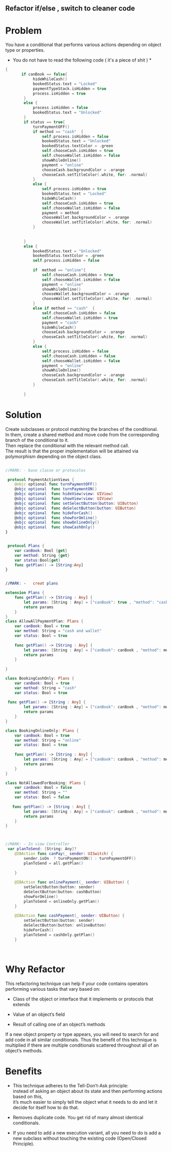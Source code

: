 ## Refactor if/else  , switch to cleaner code


# Problem
You have a conditional that performs various actions depending on object type or properties.

* You do not have to read the following code ( it's a piece of shit ) *
```swift
{   
       if canBook == false{
            hideWhileCash()
            bookedStatus.text = "Locked"
            paymentTypeStack.isHidden = true
            process.isHidden = true
        }
        else {
            process.isHidden = false
            bookedStatus.text = "Unlocked"
        }   
        if status == true{
            turnPaymentOFF()
            if method == "cash"  {
                self.process.isHidden = false
                bookedStatus.text = "Unlocked"
                bookedStatus.textColor = .green
                self.chooseCash.isHidden = true
                self.chooseWallet.isHidden = false
                showWhileOnline()
                payment = "online"
                chooseCash.backgroundColor = .orange
                chooseCash.setTitleColor(.white, for: .normal)
            }
            else {
                self.process.isHidden = true
                bookedStatus.text = "Locked"
                hideWhileCash()
                self.chooseCash.isHidden = true
                self.chooseWallet.isHidden = false
                payment = method
                chooseWallet.backgroundColor = .orange
                chooseWallet.setTitleColor(.white, for: .normal)
            }
            
            
        }
        else {
            bookedStatus.text = "Unlocked"
            bookedStatus.textColor = .green
            self.process.isHidden = false
            
            if  method == "online"{
                self.chooseCash.isHidden = true
                self.chooseWallet.isHidden = false
                payment = "online"
                showWhileOnline()
                chooseWallet.backgroundColor = .orange
                chooseWallet.setTitleColor(.white, for: .normal)
            }
            else if method == "cash"  {
                self.chooseCash.isHidden = false
                self.chooseWallet.isHidden = true
                payment = "cash"
                hideWhileCash()
                chooseCash.backgroundColor = .orange
                chooseCash.setTitleColor(.white, for: .normal)
            }
            else {
                self.process.isHidden = false
                self.chooseCash.isHidden = false
                self.chooseWallet.isHidden = false
                payment = "online"
                showWhileOnline()
                chooseCash.backgroundColor = .orange
                chooseCash.setTitleColor(.white, for: .normal)
            }
            
        }
```

# Solution
Create subclasses or protocol matching the branches of the conditional. <br/>
In them, create a shared method and move code from the corresponding branch of the conditional to it. <br/>
Then replace the conditional with the relevant method call.  <br/>
The result is that the proper implementation will be attained via polymorphism depending on the object class. <br/>


```swift

//MARK: - base classe or protocoles

 protocol PaymentActionViews {
    @objc optional func turnPaymentOFF()
    @objc optional  func turnPaymentON()
    @objc optional  func hideView(view: UIView)
    @objc optional  func showView(view: UIView)
    @objc optional  func setSelectButton(button: UIButton)
    @objc optional  func deSelectButton(button: UIButton)
    @objc optional  func hideForCash()
    @objc optional  func showForOmline()
    @objc optional  func showOnlineOnly()
    @objc optional  func showCashOnly()
}


 protocol Plans {
    var canBook: Bool {get}
    var method: String {get}
    var status:Bool{get}
    func getPlan() -> [String:Any] 
}


//MARK: -   creat plans 

extension Plans {
    func getPlan() -> [String : Any] {
        let params: [String : Any] = ["canBook": true , "method": "cash and wallet",  "status": true]
        return params
    }
}
class AllowAllPaymentPlan: Plans {
    var canBook: Bool = true
    var method: String = "cash and wallet"
    var status: Bool = true
    
    func getPlan() -> [String : Any] {
        let params: [String : Any] = ["canBook": canBook , "method": method,  "status": status]
        return params
    }
    
}

class BookingCashOnly: Plans {
    var canBook: Bool = true
    var method: String = "cash"
    var status: Bool = true
    
 func getPlan() -> [String : Any] {
        let params: [String : Any] = ["canBook": canBook , "method": method,  "status": status]
        return params
    }
}

class BookingOnlineOnly: Plans {
    var canBook: Bool = true
    var method: String = "online"
    var status: Bool = true
    
    func getPlan() -> [String : Any] {
        let params: [String : Any] = ["canBook": canBook , "method": method,  "status": status]
        return params
    }
}

class NotAllowedForBooking: Plans {
    var canBook: Bool = false
    var method: String = ""
    var status: Bool = false
    
   func getPlan() -> [String : Any] {
        let params: [String : Any] = ["canBook": canBook , "method": method,  "status": status]
        return params
    }
}



//MARK: - In view Controller 
 var planToSend: [String: Any]?
    @IBAction func canPay(_ sender: UISwitch) {
        sender.isOn  ? turnPaymentON() : turnPaymentOFF()
        planToSend = all.getPlan()
       
    }
    
    @IBAction func onlinePayment(_ sender: UIButton) {
        setSelectButton(button: sender)
        deSelectButton(button: cashButton)
        showForOmline()
        planToSend = onlineOnly.getPlan()
    }
    
    @IBAction func cashPayment(_ sender: UIButton) {
        setSelectButton(button: sender)
        deSelectButton(button: onlineButton)
        hideForCash()
        planToSend = cashOnly.getPlan()
    }




```

# Why Refactor
This refactoring technique can help if your code contains operators performing various tasks that vary based on:

* Class of the object or interface that it implements or protocols that extends

* Value of an object’s field

* Result of calling one of an object’s methods

If a new object property or type appears, you will need to search for and add code in all similar conditionals. Thus the benefit of this technique is multiplied if there are multiple conditionals scattered throughout all of an object’s methods.


# Benefits
* This technique adheres to the Tell-Don’t-Ask principle: <br/>
instead of asking an object about its state and then performing actions based on this,<br/>
it’s much easier to simply tell the object what it needs to do and let it decide for itself how to do that.<br/>


* Removes duplicate code. You get rid of many almost identical conditionals.

* If you need to add a new execution variant, all you need to do is add a new subclass without touching the existing code (Open/Closed Principle).



   

